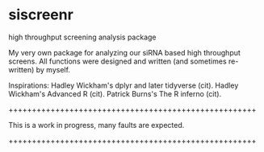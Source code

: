 # siscreenr
high throughput screening analysis package

My very own package for analyzing our siRNA based high throughput screens.
All functions were designed and written (and sometimes re-written) by myself.

Inspirations:
Hadley Wickham's dplyr and later tidyverse (cit).
Hadley Wickham's Advanced R (cit).
Patrick Burns's The R inferno (cit).

+++++++++++++++++++++++++++++++++++++++++++++++++++++

This is a work in progress, many faults are expected.

+++++++++++++++++++++++++++++++++++++++++++++++++++++
